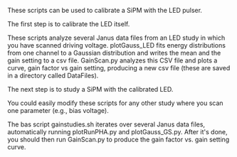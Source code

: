 These scripts can be used to calibrate a SiPM with the LED pulser.

The first step is to calibrate the LED itself.

These scripts analyze several Janus data files from an LED study in which you have scanned driving voltage. plotGauss_LED fits
energy distributions from one channel to a Gaussian distribution and writes the mean and
the gain setting to a csv file. GainScan.py analyzes this CSV file and plots a curve, gain
factor vs gain setting, producing a new csv file (these are saved in a directory called
DataFiles).

The next step is to study a SiPM with the calibrated LED.

You could easily modify these scripts for any other study where you scan one parameter (e.g.,
bias voltage).

The bas script gainstudies.sh iterates over several Janus data files, automatically running
plotRunPHA.py and plotGauss_GS.py. After it's done, you should then run GainScan.py to
produce the gain factor vs. gain setting curve.
